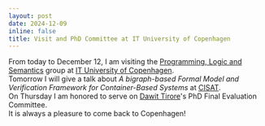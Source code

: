 ```yaml
---
layout: post
date: 2024-12-09
inline: false
title: Visit and PhD Committee at IT University of Copenhagen
---
```

From today to December 12, I am visiting the [Programming, Logic and Semantics](https://pls.itu.dk/) group at [IT University of Copenhagen](https://itu.dk/).   
Tomorrow I will give a talk about _A bigraph-based Formal Model and Verification Framework for Container-Based Systems_ at [CISAT](https://cisat.dk).  
On Thursday I am honored to serve on [Dawit Tirore](https://tirore96.github.io/)'s PhD Final Evaluation Committee.  
It is always a pleasure to come back to Copenhagen!
